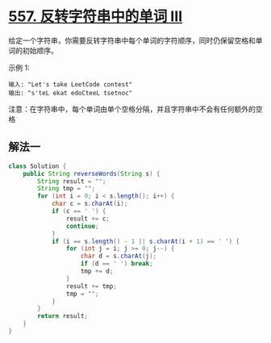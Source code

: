 # [557. 反转字符串中的单词 III](https://leetcode-cn.com/problems/reverse-words-in-a-string-iii/)

给定一个字符串，你需要反转字符串中每个单词的字符顺序，同时仍保留空格和单词的初始顺序。

示例 1:

```
输入: "Let's take LeetCode contest"
输出: "s'teL ekat edoCteeL tsetnoc" 
```

注意：在字符串中，每个单词由单个空格分隔，并且字符串中不会有任何额外的空格

## 解法一

```Java
class Solution {
    public String reverseWords(String s) {
        String result = "";
        String tmp = "";
        for (int i = 0; i < s.length(); i++) {
            char c = s.charAt(i);
            if (c == ' ') {
                result += c;
                continue;
            }
            if (i == s.length() - 1 || s.charAt(i + 1) == ' ') {
                for (int j = i; j >= 0; j--) {
                    char d = s.charAt(j);
                    if (d == ' ') break;
                    tmp += d;
                }
                result += tmp;
                tmp = "";
            }
        }
        return result;
    }
}
```